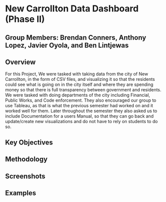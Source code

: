 # New Carrollton Data Dashboard (Phase II)
## Group Members: Brendan Conners, Anthony Lopez, Javier Oyola, and Ben Lintjewas

## Overview
For this Project, We were tasked with taking data from the city of New Carrollton, in the form of CSV files, and visualizing it so that the residents could see what is going on in the city itself and where they are spending money so that there is full transparency between government and residents. We were tasked with doing departments of the city including Financial, Public Works, and Code enforcement. They also encouraged our group to use Tableau, as that is what the previous semester had worked on and it worked well for them. Later throughout the semester they also asked us to include Documentation for a users Manual, so that they can go back and update/create new visualizations and do not have to rely on students to do so.

## Key Objectives

## Methodology

## Screenshots

## Examples
